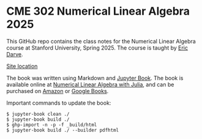 # CME 302 Numerical Linear Algebra 2025

This GitHub repo contains the class notes for the Numerical Linear Algebra course at Stanford University, Spring 2025. The course is taught by [Eric Darve](https://profiles.stanford.edu/eric-darve).

[Site location](https://ericdarve.github.io/NLA/)

The book was written using Markdown and [Jupyter Book](https://jupyterbook.org/en/stable/intro.html). The book is available online at [Numerical Linear Algebra with Julia](https://epubs.siam.org/doi/book/10.1137/1.9781611976557), and can be purchased on [Amazon](https://www.amazon.com/Numerical-Linear-Algebra-Julia-Darve/dp/1611976545) or [Google Books](https://play.google.com/store/books/details/Numerical_Linear_Algebra_with_Julia?id=lt9BEAAAQBAJ).

Important commands to update the book:

```
$ jupyter-book clean ./
$ jupyter-book build ./
$ ghp-import -n -p -f _build/html
$ jupyter-book build ./ --builder pdfhtml
```